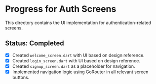 # Progress for Auth Screens

This directory contains the UI implementation for authentication-related screens.

## Status: Completed

- [x] Created `welcome_screen.dart` with UI based on design reference.
- [x] Created `login_screen.dart` with UI based on design reference.
- [x] Created `signup_screen.dart` as a placeholder for navigation.
- [x] Implemented navigation logic using GoRouter in all relevant screen buttons.
